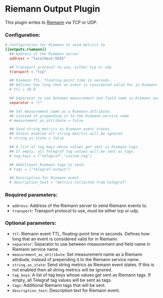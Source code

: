 # Riemann Output Plugin

This plugin writes to [Riemann](http://riemann.io/) via TCP or UDP.

### Configuration:

```toml
# Configuration for Riemann to send metrics to
[[outputs.riemann]]
  ## Address of the Riemann server
  address = "localhost:5555"

  ## Transport protocol to use, either tcp or udp
  transport = "tcp"

  ## Riemann TTL, floating-point time in seconds.
  ## Defines how long that an event is considered valid for in Riemann
  # ttl = 30.0

  ## Separator to use between measurement and field name in Riemann service name
  separator = "/"

  ## Set measurement name as a Riemann attribute,
  ## instead of prepending it to the Riemann service name
  # measurement_as_attribute = false

  ## Send string metrics as Riemann event states.
  ## Unless enabled all string metrics will be ignored
  # string_as_state = false

  ## A list of tag keys whose values get sent as Riemann tags.
  ## If empty, all Telegraf tag values will be sent as tags
  # tag_keys = ["telegraf","custom_tag"]

  ## Additional Riemann tags to send.
  # tags = ["telegraf-output"]

  ## Description for Riemann event
  # description_text = "metrics collected from telegraf"
```

### Required parameters:

* `address`: Address of the Riemann server to send Riemann events to.
* `transport`: Transport protocol to use, must be either tcp or udp.

### Optional parameters:

* `ttl`: Riemann event TTL, floating-point time in seconds. Defines how long that an event is considered valid for in Riemann.
* `separator`: Separator to use between measurement and field name in Riemann service name.
* `measurement_as_attribute`: Set measurement name as a Riemann attribute, instead of prepending it to the Riemann service name.
* `string_as_state`: Send string metrics as Riemann event states. If this is not enabled then all string metrics will be ignored.
* `tag_keys`: A list of tag keys whose values get sent as Riemann tags. If empty, all Telegraf tag values will be sent as tags.
* `tags`: Additional Riemann tags that will be sent.
* `description_text`: Description text for Riemann event.

